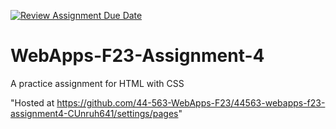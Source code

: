 [![Review Assignment Due Date](https://classroom.github.com/assets/deadline-readme-button-24ddc0f5d75046c5622901739e7c5dd533143b0c8e959d652212380cedb1ea36.svg)](https://classroom.github.com/a/4tKarLeg)
# WebApps-F23-Assignment-4
A practice assignment for HTML with CSS

"Hosted at https://github.com/44-563-WebApps-F23/44563-webapps-f23-assignment4-CUnruh641/settings/pages"